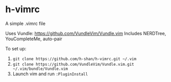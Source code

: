 # h-vimrc
A simple .vimrc file

Uses Vundle: https://github.com/VundleVim/Vundle.vim
Includes NERDTree, YouCompleteMe, auto-pair

To set up:
1. `git clone https://github.com/h-shan/h-vimrc.git ~/.vim`
2. `git clone https://github.com/VundleVim/Vundle.vim.git ~/.vim/bundle/Vundle.vim`
3. Launch vim and run `:PluginInstall`
